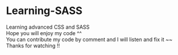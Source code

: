 # Learning-SASS
Learning advanced CSS and SASS
<br/>
Hope you will enjoy my code ^^
<br/>
You can contribute my code by comment and I will listen and fix it ~~
<br/>
Thanks for watching !!
